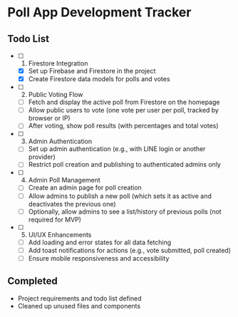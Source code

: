 # Poll App Development Tracker

## Todo List

- [ ] 1. Firestore Integration
  - [x] Set up Firebase and Firestore in the project
  - [x] Create Firestore data models for polls and votes
- [ ] 2. Public Voting Flow
  - [ ] Fetch and display the active poll from Firestore on the homepage
  - [ ] Allow public users to vote (one vote per user per poll, tracked by browser or IP)
  - [ ] After voting, show poll results (with percentages and total votes)
- [ ] 3. Admin Authentication
  - [ ] Set up admin authentication (e.g., with LINE login or another provider)
  - [ ] Restrict poll creation and publishing to authenticated admins only
- [ ] 4. Admin Poll Management
  - [ ] Create an admin page for poll creation
  - [ ] Allow admins to publish a new poll (which sets it as active and deactivates the previous one)
  - [ ] Optionally, allow admins to see a list/history of previous polls (not required for MVP)
- [ ] 5. UI/UX Enhancements
  - [ ] Add loading and error states for all data fetching
  - [ ] Add toast notifications for actions (e.g., vote submitted, poll created)
  - [ ] Ensure mobile responsiveness and accessibility

## Completed

- Project requirements and todo list defined
- Cleaned up unused files and components
